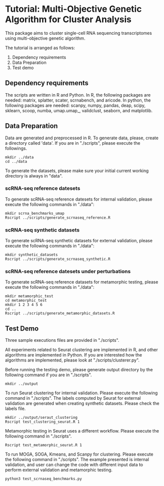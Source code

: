 # Tutorial: Multi-Objective Genetic Algorithm for Cluster Analysis 
This package aims to cluster single-cell RNA sequencing transcriptomes using multi-objective genetic algorithm.

The tutorial is arranged as follows:
1. Dependency requirements
2. Data Preparation
3. Test demo

## Dependency requirements
The scripts are written in R and Python. In R, the following packages are needed: matrix, splatter, scater, scrnabench, and aricode. In python, the following packages are needed: scanpy, numpy, pandas, deap, scipy, sklearn, scoop, numba, umap.umap_, validclust, seaborn, and matplotlib. 

## Data Preparation
Data are generated and preprocessed in R. To generate data, please, create a directory called 'data'. If you are in "./scripts", please execute the followings.
```
mkdir ../data
cd ../data
```

To generate the datasets, please make sure your initial current working directory is always in "data".

### scRNA-seq reference datesets
To generate scRNA-seq reference datesets for internal validation, please execute the following commands in "./data":

```
mkdir scrna_benchmarks_umap
Rscript ../scripts/generate_scrnaseq_reference.R
```

### scRNA-seq synthetic datasets
To generate scRNA-seq synthetic datasets for external validation, please execute the following commands in "./data":

```
mkdir synthetic_datasets
Rscript ../scripts/generate_scrnaseq_synthetic.R
```

### scRNA-seq reference datesets under perturbations
To generate scRNA-seq reference datasets for metamorphic testing, please execute the following commands in "./data":
```
mkdir metamorphic_test
cd metamorphic_test
mkdir 1 2 3 4 5 6
cd ..
Rscript ../scripts/generate_metamorphic_datasets.R
```

## Test Demo
Three sample executions files are provided in "./scripts". 

All experiments related to Seurat clustering are implemented in R, and other algorithms are implemented in Python. If you are interested how the algorithms are implemented, please look at "./scripts/clusterer.py". 

Before running the testing demo, please generate output directory by the following command if you are in "./scripts".
```
mkdir ../output
```

To run Seurat clustering for internal validation. Please execute the following command in "./scripts". The labels computed by Seurat for external validation are generated when creating synthetic datasets. Please check the labels file.
```
mkdir ../output/seraut_clustering
Rscript test_clustering_seurat.R 1
```

Metamorphic testing in Seurat uses a different workflow. Please execute the following command in "./scripts".
```
Rscript test_metamorphic_seurat.R 1
```

To run MOGA, SOGA, Kmeans, and Scanpy for clustering. Please execute the following command in "./scripts". The example presented is internal validation, and user can change the code with different input data to perform external validation and metamorphic testing.
```
python3 test_scrnaseq_benchmarks.py
```